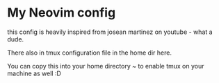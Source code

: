 # My Neovim config
this config is heavily inspired from josean martinez on youtube - what a dude.

There also in tmux configuration file in the home dir here.

You can copy this into your home directory ~ to enable tmux on your machine as well :D
